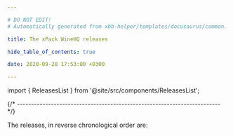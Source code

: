 ```yaml
---

# DO NOT EDIT!
# Automatically generated from xbb-helper/templates/docusaurus/common.

title: The xPack WineHQ releases

hide_table_of_contents: true

date: 2020-09-28 17:53:00 +0300

---
```


import { ReleasesList } from '@site/src/components/ReleasesList';

{/* ------------------------------------------------------------------------ */}

The releases, in reverse chronological order are:

<ReleasesList />
